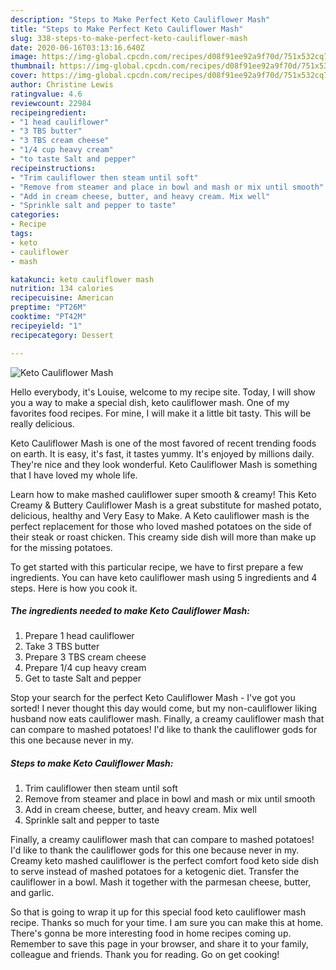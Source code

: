 ```yaml
---
description: "Steps to Make Perfect Keto Cauliflower Mash"
title: "Steps to Make Perfect Keto Cauliflower Mash"
slug: 338-steps-to-make-perfect-keto-cauliflower-mash
date: 2020-06-16T03:13:16.640Z
image: https://img-global.cpcdn.com/recipes/d08f91ee92a9f70d/751x532cq70/keto-cauliflower-mash-recipe-main-photo.jpg
thumbnail: https://img-global.cpcdn.com/recipes/d08f91ee92a9f70d/751x532cq70/keto-cauliflower-mash-recipe-main-photo.jpg
cover: https://img-global.cpcdn.com/recipes/d08f91ee92a9f70d/751x532cq70/keto-cauliflower-mash-recipe-main-photo.jpg
author: Christine Lewis
ratingvalue: 4.6
reviewcount: 22984
recipeingredient:
- "1 head cauliflower"
- "3 TBS butter"
- "3 TBS cream cheese"
- "1/4 cup heavy cream"
- "to taste Salt and pepper"
recipeinstructions:
- "Trim cauliflower then steam until soft"
- "Remove from steamer and place in bowl and mash or mix until smooth"
- "Add in cream cheese, butter, and heavy cream. Mix well"
- "Sprinkle salt and pepper to taste"
categories:
- Recipe
tags:
- keto
- cauliflower
- mash

katakunci: keto cauliflower mash 
nutrition: 134 calories
recipecuisine: American
preptime: "PT26M"
cooktime: "PT42M"
recipeyield: "1"
recipecategory: Dessert

---
```



![Keto Cauliflower Mash](https://img-global.cpcdn.com/recipes/d08f91ee92a9f70d/751x532cq70/keto-cauliflower-mash-recipe-main-photo.jpg)

Hello everybody, it's Louise, welcome to my recipe site. Today, I will show you a way to make a special dish, keto cauliflower mash. One of my favorites food recipes. For mine, I will make it a little bit tasty. This will be really delicious.

Keto Cauliflower Mash is one of the most favored of recent trending foods on earth. It is easy, it's fast, it tastes yummy. It's enjoyed by millions daily. They're nice and they look wonderful. Keto Cauliflower Mash is something that I have loved my whole life.

Learn how to make mashed cauliflower super smooth &amp; creamy! This Keto Creamy &amp; Buttery Cauliflower Mash is a great substitute for mashed potato, delicious, healthy and Very Easy to Make. A Keto cauliflower mash is the perfect replacement for those who loved mashed potatoes on the side of their steak or roast chicken. This creamy side dish will more than make up for the missing potatoes.


To get started with this particular recipe, we have to first prepare a few ingredients. You can have keto cauliflower mash using 5 ingredients and 4 steps. Here is how you cook it.

<!--inarticleads1-->

##### The ingredients needed to make Keto Cauliflower Mash:

1. Prepare 1 head cauliflower
1. Take 3 TBS butter
1. Prepare 3 TBS cream cheese
1. Prepare 1/4 cup heavy cream
1. Get to taste Salt and pepper


Stop your search for the perfect Keto Cauliflower Mash - I&#39;ve got you sorted! I never thought this day would come, but my non-cauliflower liking husband now eats cauliflower mash. Finally, a creamy cauliflower mash that can compare to mashed potatoes! I&#39;d like to thank the cauliflower gods for this one because never in my. 

<!--inarticleads2-->

##### Steps to make Keto Cauliflower Mash:

1. Trim cauliflower then steam until soft
1. Remove from steamer and place in bowl and mash or mix until smooth
1. Add in cream cheese, butter, and heavy cream. Mix well
1. Sprinkle salt and pepper to taste


Finally, a creamy cauliflower mash that can compare to mashed potatoes! I&#39;d like to thank the cauliflower gods for this one because never in my. Creamy keto mashed cauliflower is the perfect comfort food keto side dish to serve instead of mashed potatoes for a ketogenic diet. Transfer the cauliflower in a bowl. Mash it together with the parmesan cheese, butter, and garlic. 

So that is going to wrap it up for this special food keto cauliflower mash recipe. Thanks so much for your time. I am sure you can make this at home. There's gonna be more interesting food in home recipes coming up. Remember to save this page in your browser, and share it to your family, colleague and friends. Thank you for reading. Go on get cooking!
